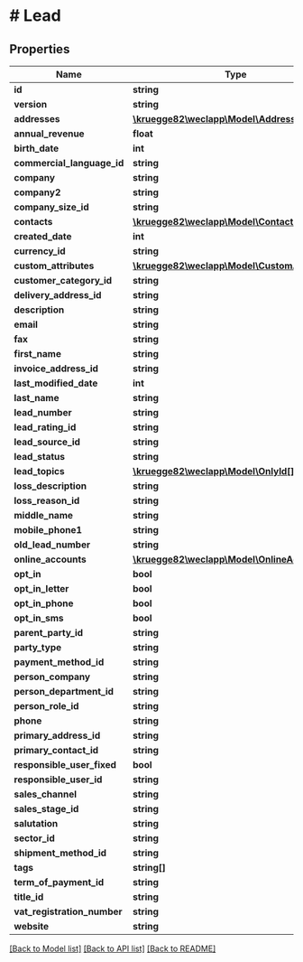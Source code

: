 # # Lead

## Properties

Name | Type | Description | Notes
------------ | ------------- | ------------- | -------------
**id** | **string** |  | [optional]
**version** | **string** |  | [optional]
**addresses** | [**\kruegge82\weclapp\Model\Address[]**](Address.md) |  | [optional]
**annual_revenue** | **float** |  | [optional]
**birth_date** | **int** |  | [optional]
**commercial_language_id** | **string** |  | [optional]
**company** | **string** |  | [optional]
**company2** | **string** |  | [optional]
**company_size_id** | **string** |  | [optional]
**contacts** | [**\kruegge82\weclapp\Model\Contact[]**](Contact.md) |  | [optional]
**created_date** | **int** |  | [optional]
**currency_id** | **string** |  | [optional]
**custom_attributes** | [**\kruegge82\weclapp\Model\CustomAttribute[]**](CustomAttribute.md) |  | [optional]
**customer_category_id** | **string** |  | [optional]
**delivery_address_id** | **string** |  | [optional]
**description** | **string** |  | [optional]
**email** | **string** |  | [optional]
**fax** | **string** |  | [optional]
**first_name** | **string** |  | [optional]
**invoice_address_id** | **string** |  | [optional]
**last_modified_date** | **int** |  | [optional]
**last_name** | **string** |  | [optional]
**lead_number** | **string** |  | [optional]
**lead_rating_id** | **string** |  | [optional]
**lead_source_id** | **string** |  | [optional]
**lead_status** | **string** |  | [optional]
**lead_topics** | [**\kruegge82\weclapp\Model\OnlyId[]**](OnlyId.md) |  | [optional]
**loss_description** | **string** |  | [optional]
**loss_reason_id** | **string** |  | [optional]
**middle_name** | **string** |  | [optional]
**mobile_phone1** | **string** |  | [optional]
**old_lead_number** | **string** |  | [optional]
**online_accounts** | [**\kruegge82\weclapp\Model\OnlineAccount[]**](OnlineAccount.md) |  | [optional]
**opt_in** | **bool** |  | [optional]
**opt_in_letter** | **bool** |  | [optional]
**opt_in_phone** | **bool** |  | [optional]
**opt_in_sms** | **bool** |  | [optional]
**parent_party_id** | **string** |  | [optional]
**party_type** | **string** |  |
**payment_method_id** | **string** |  | [optional]
**person_company** | **string** |  | [optional]
**person_department_id** | **string** |  | [optional]
**person_role_id** | **string** |  | [optional]
**phone** | **string** |  | [optional]
**primary_address_id** | **string** |  | [optional]
**primary_contact_id** | **string** |  | [optional]
**responsible_user_fixed** | **bool** |  | [optional]
**responsible_user_id** | **string** |  | [optional]
**sales_channel** | **string** |  | [optional]
**sales_stage_id** | **string** |  | [optional]
**salutation** | **string** |  | [optional]
**sector_id** | **string** |  | [optional]
**shipment_method_id** | **string** |  | [optional]
**tags** | **string[]** |  | [optional]
**term_of_payment_id** | **string** |  | [optional]
**title_id** | **string** |  | [optional]
**vat_registration_number** | **string** |  | [optional]
**website** | **string** |  | [optional]

[[Back to Model list]](../../README.md#models) [[Back to API list]](../../README.md#endpoints) [[Back to README]](../../README.md)
